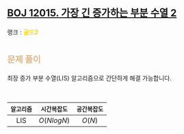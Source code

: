 # <span style="font-size:17pt; font-weight:bold">[BOJ 12015. 가장 긴 증가하는 부분 수열 2](https://www.acmicpc.net/problem/12015)</span>
랭크 : <span style="color:gold">__골드2__</span>
<br>

# <span style="font-size:15pt;color:BurlyWood">문제 풀이</span>

최장 증가 부분 수열(LIS) 알고리즘으로 간단하게 해결 가능합니다.

<br>

|`알고리즘`|`시간복잡도`|`공간복잡도`|
|:---:|:---:|:---:|
| LIS | $O(N logN)$| $O(N)$ |

<br><br>
